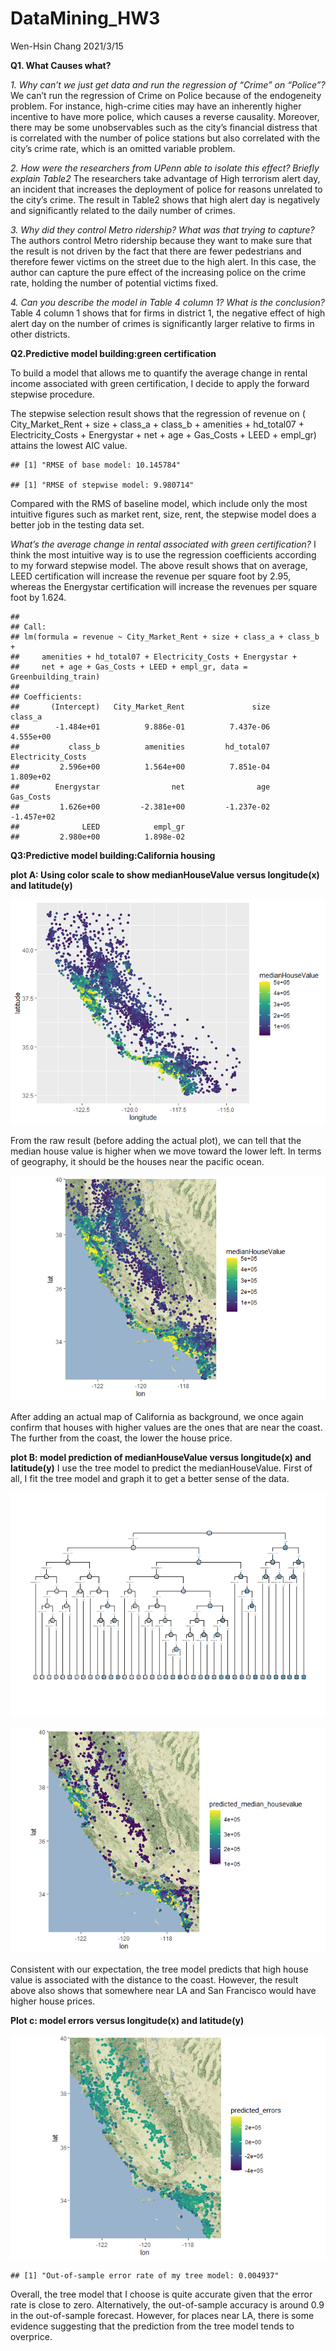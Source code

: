 DataMining\_HW3
================
Wen-Hsin Chang
2021/3/15

**Q1. What Causes what?**

*1. Why can’t we just get data and run the regression of “Crime” on
“Police”?* We can’t run the regression of Crime on Police because of the
endogeneity problem. For instance, high-crime cities may have an
inherently higher incentive to have more police, which causes a reverse
causality. Moreover, there may be some unobservables such as the city’s
financial distress that is correlated with the number of police stations
but also correlated with the city’s crime rate, which is an omitted
variable problem.

*2. How were the researchers from UPenn able to isolate this effect?
Briefly explain Table2* The researchers take advantage of High terrorism
alert day, an incident that increases the deployment of police for
reasons unrelated to the city’s crime. The result in Table2 shows that
high alert day is negatively and significantly related to the daily
number of crimes.

*3. Why did they control Metro ridership? What was that trying to
capture?* The authors control Metro ridership because they want to make
sure that the result is not driven by the fact that there are fewer
pedestrians and therefore fewer victims on the street due to the high
alert. In this case, the author can capture the pure effect of the
increasing police on the crime rate, holding the number of potential
victims fixed.

*4. Can you describe the model in Table 4 column 1? What is the
conclusion?* Table 4 column 1 shows that for firms in district 1, the
negative effect of high alert day on the number of crimes is
significantly larger relative to firms in other districts.

**Q2.Predictive model building:green certification**

To build a model that allows me to quantify the average change in rental
income associated with green certification, I decide to apply the
forward stepwise procedure.

The stepwise selection result shows that the regression of revenue on (
City\_Market\_Rent + size + class\_a + class\_b + amenities +
hd\_total07 + Electricity\_Costs + Energystar + net + age + Gas\_Costs +
LEED + empl\_gr) attains the lowest AIC value.

    ## [1] "RMSE of base model: 10.145784"

    ## [1] "RMSE of stepwise model: 9.980714"

Compared with the RMS of baseline model, which include only the most
intuitive figures such as market rent, size, rent, the stepwise model
does a better job in the testing data set.

*What’s the average change in rental associated with green
certification?* I think the most intuitive way is to use the regression
coefficients according to my forward stepwise model. The above result
shows that on average, LEED certification will increase the revenue per
square foot by 2.95, whereas the Energystar certification will increase
the revenues per square foot by 1.624.

    ## 
    ## Call:
    ## lm(formula = revenue ~ City_Market_Rent + size + class_a + class_b + 
    ##     amenities + hd_total07 + Electricity_Costs + Energystar + 
    ##     net + age + Gas_Costs + LEED + empl_gr, data = Greenbuilding_train)
    ## 
    ## Coefficients:
    ##       (Intercept)   City_Market_Rent               size            class_a  
    ##        -1.484e+01          9.886e-01          7.437e-06          4.555e+00  
    ##           class_b          amenities         hd_total07  Electricity_Costs  
    ##         2.596e+00          1.564e+00          7.851e-04          1.809e+02  
    ##        Energystar                net                age          Gas_Costs  
    ##         1.626e+00         -2.381e+00         -1.237e-02         -1.457e+02  
    ##              LEED            empl_gr  
    ##         2.980e+00          1.898e-02

**Q3:Predictive model building:California housing**

**plot A: Using color scale to show medianHouseValue versus longitude(x)
and latitude(y)**

![](DataMining_HW3_files/figure-gfm/unnamed-chunk-8-1.png)<!-- -->

From the raw result (before adding the actual plot), we can tell that
the median house value is higher when we move toward the lower left. In
terms of geography, it should be the houses near the pacific ocean.

![](DataMining_HW3_files/figure-gfm/unnamed-chunk-11-1.png)<!-- -->

After adding an actual map of California as background, we once again
confirm that houses with higher values are the ones that are near the
coast. The further from the coast, the lower the house price.

**plot B: model prediction of medianHouseValue versus longitude(x) and
latitude(y)** I use the tree model to predict the medianHouseValue.
First of all, I fit the tree model and graph it to get a better sense of
the data.

![](DataMining_HW3_files/figure-gfm/unnamed-chunk-13-1.png)<!-- -->

![](DataMining_HW3_files/figure-gfm/unnamed-chunk-14-1.png)<!-- -->

Consistent with our expectation, the tree model predicts that high house
value is associated with the distance to the coast. However, the result
above also shows that somewhere near LA and San Francisco would have
higher house prices.

**Plot c: model errors versus longitude(x) and latitude(y)**

![](DataMining_HW3_files/figure-gfm/unnamed-chunk-15-1.png)<!-- -->

    ## [1] "Out-of-sample error rate of my tree model: 0.004937"

Overall, the tree model that I choose is quite accurate given that the
error rate is close to zero. Alternatively, the out-of-sample accuracy
is around 0.9 in the out-of-sample forecast. However, for places near
LA, there is some evidence suggesting that the prediction from the tree
model tends to overprice.
